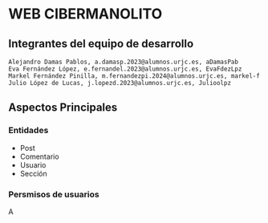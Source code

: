# WEB CIBERMANOLITO

## Integrantes del equipo de desarrollo
    Alejandro Damas Pablos, a.damasp.2023@alumnos.urjc.es, aDamasPab
    Eva Fernández López, e.fernandel.2023@alumnos.urjc.es, EvaFdezLpz
    Markel Fernández Pinilla, m.fernandezpi.2024@alumnos.urjc.es, markel-f
    Julio López de Lucas, j.lopezd.2023@alumnos.urjc.es, Julioolpz

## Aspectos Principales
### Entidades
- Post
- Comentario
- Usuario
- Sección

### Persmisos de usuarios

A